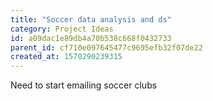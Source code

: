 ```yaml
---
title: "Soccer data analysis and ds"
category: Project Ideas
id: a09dac1e89db4a70b538c668f0432733
parent_id: cf710e097645477c9695efb32f07de22
created_at: 1570290239315
---
```


Need to start emailing soccer clubs
                